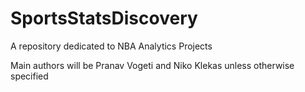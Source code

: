 # SportsStatsDiscovery
A repository dedicated to NBA Analytics Projects

Main authors will be Pranav Vogeti and Niko Klekas unless 
otherwise specified
